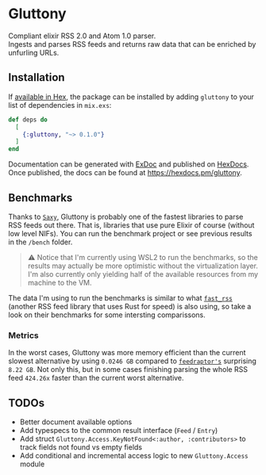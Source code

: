 # Gluttony

Compliant elixir RSS 2.0 and Atom 1.0 parser.  
Ingests and parses RSS feeds and returns raw data that can be enriched by unfurling URLs.

## Installation

If [available in Hex](https://hex.pm/docs/publish), the package can be installed
by adding `gluttony` to your list of dependencies in `mix.exs`:

```elixir
def deps do
  [
    {:gluttony, "~> 0.1.0"}
  ]
end
```

Documentation can be generated with [ExDoc](https://github.com/elixir-lang/ex_doc)
and published on [HexDocs](https://hexdocs.pm). Once published, the docs can
be found at <https://hexdocs.pm/gluttony>.

## Benchmarks

Thanks to [`Saxy`](https://github.com/qcam/saxy), Gluttony is probably one of the fastest libraries to parse RSS feeds out there. That is, libraries that use pure Elixir of course (without low level NIFs). You can run the benchmark project or see previous results in the `/bench` folder.

> ⚠️ Notice that I'm currently using WSL2 to run the benchmarks, so the results may actually be more optimistic without the virtualization layer. I'm also currently only yielding half of the available resources from my machine to the VM.

The data I'm using to run the benchmarks is similar to what [`fast_rss`](https://github.com/avencera/fast_rss) (another RSS feed library that uses Rust for speed) is also using, so take a look on their benchmarks for some intersting comparissons.

### Metrics

In the worst cases, Gluttony was more memory efficient than the current slowest alternative by using `0.0246 GB` compared to [`feedraptor's`](https://github.com/merongivian/feedraptor) surprising `8.22 GB`. Not only this, but in some cases finishing parsing the whole RSS feed `424.26x` faster than the current worst alternative.

## TODOs

- Better document available options
- Add typespecs to the common result interface (`Feed` / `Entry`)
- Add struct `Gluttony.Access.KeyNotFound<:author, :contributors>` to track fields not found vs empty fields
- Add conditional and incremental access logic to new `Gluttony.Access` module   
